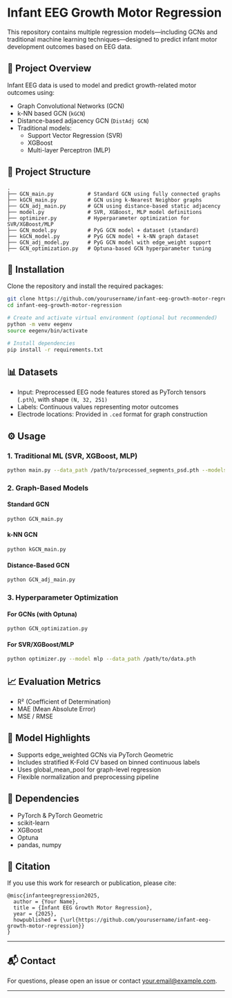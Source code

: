 
# Infant EEG Growth Motor Regression

This repository contains multiple regression models—including GCNs and traditional machine learning techniques—designed to predict infant motor development outcomes based on EEG data.

## 🧠 Project Overview

Infant EEG data is used to model and predict growth-related motor outcomes using:

- Graph Convolutional Networks (GCN)
- k-NN based GCN (`kGCN`)
- Distance-based adjacency GCN (`DistAdj GCN`)
- Traditional models:
  - Support Vector Regression (SVR)
  - XGBoost
  - Multi-layer Perceptron (MLP)

## 📁 Project Structure

```
.
├── GCN_main.py           # Standard GCN using fully connected graphs
├── kGCN_main.py          # GCN using k-Nearest Neighbor graphs
├── GCN_adj_main.py       # GCN using distance-based static adjacency
├── model.py              # SVR, XGBoost, MLP model definitions
├── optimizer.py          # Hyperparameter optimization for SVR/XGBoost/MLP
├── GCN_model.py          # PyG GCN model + dataset (standard)
├── kGCN_model.py         # PyG GCN model + k-NN graph dataset
├── GCN_adj_model.py      # PyG GCN model with edge_weight support
├── GCN_optimization.py   # Optuna-based GCN hyperparameter tuning
```

## 🚀 Installation

Clone the repository and install the required packages:

```bash
git clone https://github.com/yourusername/infant-eeg-growth-motor-regression.git
cd infant-eeg-growth-motor-regression

# Create and activate virtual environment (optional but recommended)
python -m venv eegenv
source eegenv/bin/activate

# Install dependencies
pip install -r requirements.txt
```

## 📊 Datasets

- Input: Preprocessed EEG node features stored as PyTorch tensors (`.pth`), with shape `(N, 32, 251)`
- Labels: Continuous values representing motor outcomes
- Electrode locations: Provided in `.ced` format for graph construction

## ⚙️ Usage

### 1. Traditional ML (SVR, XGBoost, MLP)

```bash
python main.py --data_path /path/to/processed_segments_psd.pth --models svr xgboost mlp --n_splits 5
```

### 2. Graph-Based Models

#### Standard GCN
```bash
python GCN_main.py
```

#### k-NN GCN
```bash
python kGCN_main.py
```

#### Distance-Based GCN
```bash
python GCN_adj_main.py
```

### 3. Hyperparameter Optimization

#### For GCNs (with Optuna)
```bash
python GCN_optimization.py
```

#### For SVR/XGBoost/MLP
```bash
python optimizer.py --model mlp --data_path /path/to/data.pth
```

## 📈 Evaluation Metrics

- R² (Coefficient of Determination)
- MAE (Mean Absolute Error)
- MSE / RMSE

## 🧪 Model Highlights

- Supports edge_weighted GCNs via PyTorch Geometric
- Includes stratified K-Fold CV based on binned continuous labels
- Uses global_mean_pool for graph-level regression
- Flexible normalization and preprocessing pipeline

## 🧩 Dependencies

- PyTorch & PyTorch Geometric
- scikit-learn
- XGBoost
- Optuna
- pandas, numpy

## 📜 Citation

If you use this work for research or publication, please cite:

```
@misc{infanteegregression2025,
  author = {Your Name},
  title = {Infant EEG Growth Motor Regression},
  year = {2025},
  howpublished = {\url{https://github.com/yourusername/infant-eeg-growth-motor-regression}}
}
```

---

## 📬 Contact

For questions, please open an issue or contact [your.email@example.com](mailto:your.email@example.com).

---
